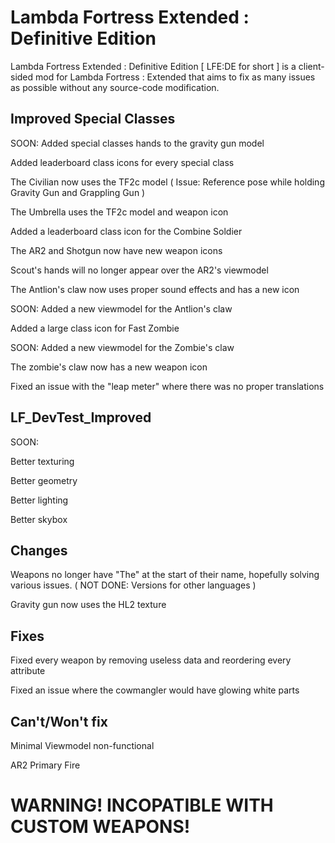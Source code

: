 # Lambda Fortress Extended : Definitive Edition
Lambda Fortress Extended : Definitive Edition [ LFE:DE for short ] is a client-sided mod for Lambda Fortress : Extended that aims to fix as many issues as possible without any source-code modification.


## Improved Special Classes

SOON: Added special classes hands to the gravity gun model

Added leaderboard class icons for every special class


The Civilian now uses the TF2c model ( Issue: Reference pose while holding Gravity Gun and Grappling Gun )

The Umbrella uses the TF2c model and weapon icon


Added a leaderboard class icon for the Combine Soldier

The AR2 and Shotgun now have new weapon icons

Scout's hands will no longer appear over the AR2's viewmodel


The Antlion's claw now uses proper sound effects and has a new icon

SOON: Added a new viewmodel for the Antlion's claw


Added a large class icon for Fast Zombie

SOON: Added a new viewmodel for the Zombie's claw

The zombie's claw now has a new weapon icon

Fixed an issue with the "leap meter" where there was no proper translations


## LF_DevTest_Improved

SOON:

Better texturing

Better geometry

Better lighting

Better skybox


## Changes


Weapons no longer have "The" at the start of their name, hopefully solving various issues. ( NOT DONE: Versions for other languages )

Gravity gun now uses the HL2 texture


## Fixes


Fixed every weapon by removing useless data and reordering every attribute

Fixed an issue where the cowmangler would have glowing white parts



## Can't/Won't fix


Minimal Viewmodel non-functional

AR2 Primary Fire


# WARNING! INCOPATIBLE WITH CUSTOM WEAPONS!

